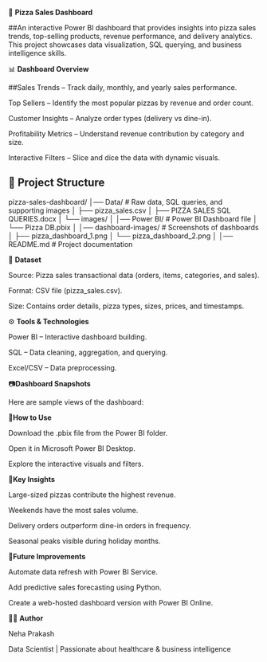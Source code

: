 🍕 **Pizza Sales Dashboard**

##An interactive Power BI dashboard that provides insights into pizza sales trends, top-selling products, revenue performance, and delivery analytics. This project showcases data visualization, SQL querying, and business intelligence skills.

📊 **Dashboard Overview**

##Sales Trends – Track daily, monthly, and yearly sales performance.

Top Sellers – Identify the most popular pizzas by revenue and order count.

Customer Insights – Analyze order types (delivery vs dine-in).

Profitability Metrics – Understand revenue contribution by category and size.

Interactive Filters – Slice and dice the data with dynamic visuals.

## 📂 Project Structure  

pizza-sales-dashboard/
│── Data/ # Raw data, SQL queries, and supporting images
│ ├── pizza_sales.csv
│ ├── PIZZA SALES SQL QUERIES.docx
│ └── images/
│
│── Power BI/ # Power BI Dashboard file
│ └── Pizza DB.pbix
│
│── dashboard-images/ # Screenshots of dashboards
│ ├── pizza_dashboard_1.png
│ └── pizza_dashboard_2.png
│
│── README.md # Project documentation

📂 **Dataset**

Source: Pizza sales transactional data (orders, items, categories, and sales).

Format: CSV file (pizza_sales.csv).

Size: Contains order details, pizza types, sizes, prices, and timestamps.

⚙️ **Tools & Technologies**

Power BI – Interactive dashboard building.

SQL – Data cleaning, aggregation, and querying.

Excel/CSV – Data preprocessing.

📷**Dashboard Snapshots**

Here are sample views of the dashboard:

🚀**How to Use**

Download the .pbix file from the Power BI folder.

Open it in Microsoft Power BI Desktop.

Explore the interactive visuals and filters.

🎯**Key Insights**

Large-sized pizzas contribute the highest revenue.

Weekends have the most sales volume.

Delivery orders outperform dine-in orders in frequency.

Seasonal peaks visible during holiday months.

📌**Future Improvements**

Automate data refresh with Power BI Service.

Add predictive sales forecasting using Python.

Create a web-hosted dashboard version with Power BI Online.

👩‍💻 **Author**

Neha Prakash

Data Scientist | Passionate about healthcare & business intelligence
